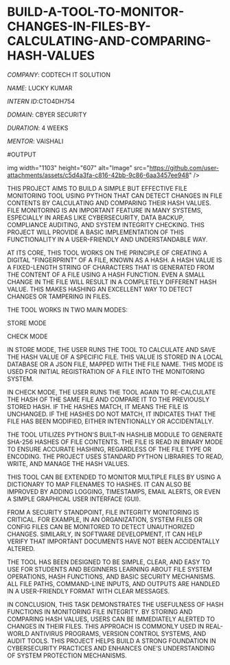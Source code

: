 # BUILD-A-TOOL-TO-MONITOR-CHANGES-IN-FILES-BY-CALCULATING-AND-COMPARING-HASH-VALUES

*COMPANY*: CODTECH IT SOLUTION

*NAME*: LUCKY KUMAR

*INTERN ID*:CTO4DH754

*DOMAIN*: CBYER SECURITY

*DURATION*: 4 WEEKS

*MENTOR*: VAISHALI

#OUTPUT

img width="1103" height="607" alt="Image" src="https://github.com/user-attachments/assets/c5d4a3fa-c816-42bb-9c86-6aa3457ee948" />

THIS PROJECT AIMS TO BUILD A SIMPLE BUT EFFECTIVE FILE MONITORING TOOL USING PYTHON THAT CAN DETECT CHANGES IN FILE CONTENTS BY CALCULATING AND COMPARING THEIR HASH VALUES. FILE MONITORING IS AN IMPORTANT FEATURE IN MANY SYSTEMS, ESPECIALLY IN AREAS LIKE CYBERSECURITY, DATA BACKUP, COMPLIANCE AUDITING, AND SYSTEM INTEGRITY CHECKING. THIS PROJECT WILL PROVIDE A BASIC IMPLEMENTATION OF THIS FUNCTIONALITY IN A USER-FRIENDLY AND UNDERSTANDABLE WAY.

AT ITS CORE, THIS TOOL WORKS ON THE PRINCIPLE OF CREATING A DIGITAL "FINGERPRINT" OF A FILE, KNOWN AS A HASH. A HASH VALUE IS A FIXED-LENGTH STRING OF CHARACTERS THAT IS GENERATED FROM THE CONTENT OF A FILE USING A HASH FUNCTION. EVEN A SMALL CHANGE IN THE FILE WILL RESULT IN A COMPLETELY DIFFERENT HASH VALUE. THIS MAKES HASHING AN EXCELLENT WAY TO DETECT CHANGES OR TAMPERING IN FILES.

THE TOOL WORKS IN TWO MAIN MODES:

STORE MODE

CHECK MODE

IN STORE MODE, THE USER RUNS THE TOOL TO CALCULATE AND SAVE THE HASH VALUE OF A SPECIFIC FILE. THIS VALUE IS STORED IN A LOCAL DATABASE OR A JSON FILE, MAPPED WITH THE FILE NAME. THIS MODE IS USED FOR INITIAL REGISTRATION OF A FILE INTO THE MONITORING SYSTEM.

IN CHECK MODE, THE USER RUNS THE TOOL AGAIN TO RE-CALCULATE THE HASH OF THE SAME FILE AND COMPARE IT TO THE PREVIOUSLY STORED HASH. IF THE HASHES MATCH, IT MEANS THE FILE IS UNCHANGED. IF THE HASHES DO NOT MATCH, IT INDICATES THAT THE FILE HAS BEEN MODIFIED, EITHER INTENTIONALLY OR ACCIDENTALLY.

THE TOOL UTILIZES PYTHON'S BUILT-IN HASHLIB MODULE TO GENERATE SHA-256 HASHES OF FILE CONTENTS. THE FILE IS READ IN BINARY MODE TO ENSURE ACCURATE HASHING, REGARDLESS OF THE FILE TYPE OR ENCODING. THE PROJECT USES STANDARD PYTHON LIBRARIES TO READ, WRITE, AND MANAGE THE HASH VALUES.

THIS TOOL CAN BE EXTENDED TO MONITOR MULTIPLE FILES BY USING A DICTIONARY TO MAP FILENAMES TO HASHES. IT CAN ALSO BE IMPROVED BY ADDING LOGGING, TIMESTAMPS, EMAIL ALERTS, OR EVEN A SIMPLE GRAPHICAL USER INTERFACE (GUI).

FROM A SECURITY STANDPOINT, FILE INTEGRITY MONITORING IS CRITICAL. FOR EXAMPLE, IN AN ORGANIZATION, SYSTEM FILES OR CONFIG FILES CAN BE MONITORED TO DETECT UNAUTHORIZED CHANGES. SIMILARLY, IN SOFTWARE DEVELOPMENT, IT CAN HELP VERIFY THAT IMPORTANT DOCUMENTS HAVE NOT BEEN ACCIDENTALLY ALTERED.

THE TOOL HAS BEEN DESIGNED TO BE SIMPLE, CLEAR, AND EASY TO USE FOR STUDENTS AND BEGINNERS LEARNING ABOUT FILE SYSTEM OPERATIONS, HASH FUNCTIONS, AND BASIC SECURITY MECHANISMS. ALL FILE PATHS, COMMAND-LINE INPUTS, AND OUTPUTS ARE HANDLED IN A USER-FRIENDLY FORMAT WITH CLEAR MESSAGES.

IN CONCLUSION, THIS TASK DEMONSTRATES THE USEFULNESS OF HASH FUNCTIONS IN MONITORING FILE INTEGRITY. BY STORING AND COMPARING HASH VALUES, USERS CAN BE IMMEDIATELY ALERTED TO CHANGES IN THEIR FILES. THIS APPROACH IS COMMONLY USED IN REAL-WORLD ANTIVIRUS PROGRAMS, VERSION CONTROL SYSTEMS, AND AUDIT TOOLS. THIS PROJECT HELPS BUILD A STRONG FOUNDATION IN CYBERSECURITY PRACTICES AND ENHANCES ONE’S UNDERSTANDING OF SYSTEM PROTECTION MECHANISMS.
